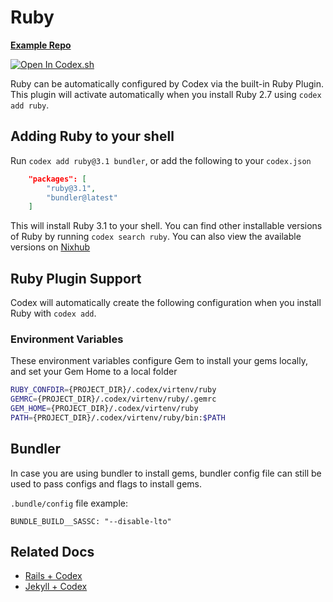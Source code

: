 # Ruby

[**Example Repo**](https://github.com/khulnasoft/codex/tree/main/examples/development/ruby)

[![Open In Codex.sh](https://www.khulnasoft/img/codex/open-in-codex.svg)](https://codex.sh/open/templates/ruby)

Ruby can be automatically configured by Codex via the built-in Ruby Plugin. This plugin will activate automatically when you install Ruby 2.7 using `codex add ruby`.

## Adding Ruby to your shell

Run `codex add ruby@3.1 bundler`, or add the following to your `codex.json`

```json
    "packages": [
        "ruby@3.1",
        "bundler@latest"
    ]
```

This will install Ruby 3.1 to your shell. You can find other installable versions of Ruby by running `codex search ruby`. You can also view the available versions on [Nixhub](https://www.nixhub.io/packages/ruby)

## Ruby Plugin Support

Codex will automatically create the following configuration when you install Ruby with `codex add`.

### Environment Variables

These environment variables configure Gem to install your gems locally, and set your Gem Home to a local folder

```bash
RUBY_CONFDIR={PROJECT_DIR}/.codex/virtenv/ruby
GEMRC={PROJECT_DIR}/.codex/virtenv/ruby/.gemrc
GEM_HOME={PROJECT_DIR}/.codex/virtenv/ruby
PATH={PROJECT_DIR}/.codex/virtenv/ruby/bin:$PATH
```

## Bundler

In case you are using bundler to install gems, bundler config file can still be used to pass configs and flags to install gems.

`.bundle/config` file example:

```dotenv
BUNDLE_BUILD__SASSC: "--disable-lto"
```

## Related Docs

* [Rails + Codex](https://www.khulnasoft/codex/docs/codex_examples/stacks/rails/)
* [Jekyll + Codex](https://www.khulnasoft/codex/docs/codex_examples/stacks/jekyll/)
